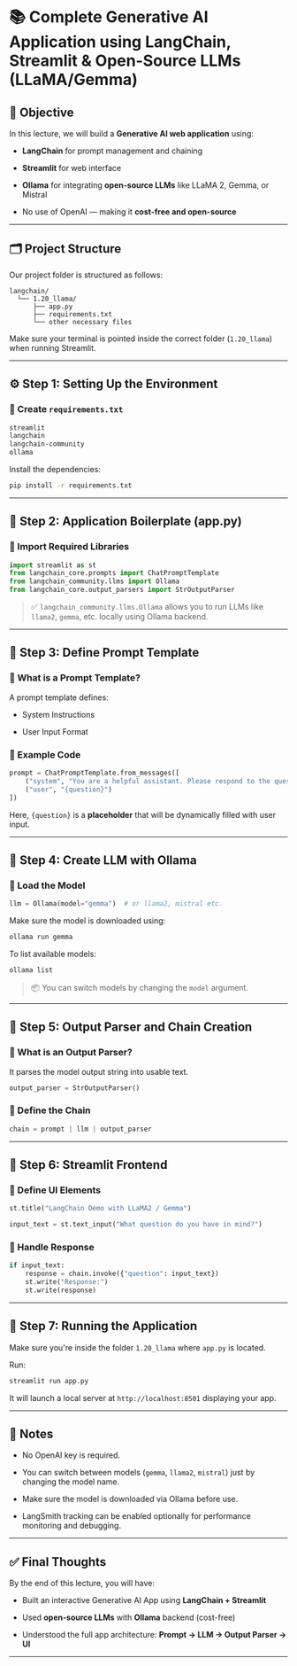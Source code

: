 # 📚 Complete Generative AI Application using LangChain, Streamlit & Open-Source LLMs (LLaMA/Gemma)

## 🎯 Objective

In this lecture, we will build a **Generative AI web application** using:

- **LangChain** for prompt management and chaining
    
- **Streamlit** for web interface
    
- **Ollama** for integrating **open-source LLMs** like LLaMA 2, Gemma, or Mistral
    
- No use of OpenAI — making it **cost-free and open-source**
    

---

## 🗂️ Project Structure

Our project folder is structured as follows:

```
langchain/
  └── 1.20_llama/
      ├── app.py
      ├── requirements.txt
      └── other necessary files
```

Make sure your terminal is pointed inside the correct folder (`1.20_llama`) when running Streamlit.

---

## ⚙️ Step 1: Setting Up the Environment

### 📄 Create `requirements.txt`

```txt
streamlit
langchain
langchain-community
ollama
```

Install the dependencies:

```bash
pip install -r requirements.txt
```

---

## 🧠 Step 2: Application Boilerplate (app.py)

### 🔹 Import Required Libraries

```python
import streamlit as st
from langchain_core.prompts import ChatPromptTemplate
from langchain_community.llms import Ollama
from langchain_core.output_parsers import StrOutputParser
```

> ✅ `langchain_community.llms.Ollama` allows you to run LLMs like `llama2`, `gemma`, etc. locally using Ollama backend.

---

## 📝 Step 3: Define Prompt Template

### 🔹 What is a Prompt Template?

A prompt template defines:

- System Instructions
    
- User Input Format
    

### 🔹 Example Code

```python
prompt = ChatPromptTemplate.from_messages([
    ("system", "You are a helpful assistant. Please respond to the question asked."),
    ("user", "{question}")
])
```

Here, `{question}` is a **placeholder** that will be dynamically filled with user input.

---

## 🧱 Step 4: Create LLM with Ollama

### 🔹 Load the Model

```python
llm = Ollama(model="gemma")  # or llama2, mistral etc.
```

Make sure the model is downloaded using:

```bash
ollama run gemma
```

To list available models:

```bash
ollama list
```

> 📦 You can switch models by changing the `model` argument.

---

## 🔄 Step 5: Output Parser and Chain Creation

### 🔹 What is an Output Parser?

It parses the model output string into usable text.

```python
output_parser = StrOutputParser()
```

### 🔹 Define the Chain

```python
chain = prompt | llm | output_parser
```

---

## 🎨 Step 6: Streamlit Frontend

### 🔹 Define UI Elements

```python
st.title("LangChain Demo with LLaMA2 / Gemma")

input_text = st.text_input("What question do you have in mind?")
```

### 🔹 Handle Response

```python
if input_text:
    response = chain.invoke({"question": input_text})
    st.write("Response:")
    st.write(response)
```

---

## 🚀 Step 7: Running the Application

Make sure you're inside the folder `1.20_llama` where `app.py` is located.

Run:

```bash
streamlit run app.py
```

It will launch a local server at `http://localhost:8501` displaying your app.

---

## 📌 Notes

- No OpenAI key is required.
    
- You can switch between models (`gemma`, `llama2`, `mistral`) just by changing the model name.
    
- Make sure the model is downloaded via Ollama before use.
    
- LangSmith tracking can be enabled optionally for performance monitoring and debugging.
    

---

## ✅ Final Thoughts

By the end of this lecture, you will have:

- Built an interactive Generative AI App using **LangChain + Streamlit**
    
- Used **open-source LLMs** with **Ollama** backend (cost-free)
    
- Understood the full app architecture: **Prompt → LLM → Output Parser → UI**
    

---
